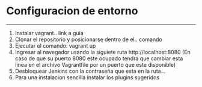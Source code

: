 # Configuracion de entorno
---

1. Instalar vagrant.. link a guia
2. Clonar el repositorio y posicionarse dentro de el.. comando
3. Ejecutar el comando: vagrant up
4. Ingresar al navegador usando la siguiete ruta http://localhost:8080 (En caso de que su puerto 8080 este ocupado tendra que cambiar esta linea en el archivo Vagrantfile por un puerto que este disponible)
5. Desbloquear Jenkins con la contraseña que esta en la ruta...
6. Para una instalacion sencilla instalar los plugins sugeridos